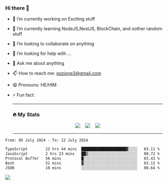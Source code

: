 ### Hi there 👋

<!--
**charlieScript/charlieScript** is a ✨ _special_ ✨ repository because its `README.md` (this file) appears on your GitHub profile.

Here are some ideas to get you started: -->

- 🔭 I’m currently working on Exciting stuff
- 🌱 I’m currently learning NodeJS,NestJS, BlockChain, and oother random stuff
- 👯 I’m looking to collaborate on anything
- 🤔 I’m looking for help with ...
- 💬 Ask me about anything
- 📫 How to reach me: gozione3@gmail.com
- 😄 Pronouns: HE/HIM
- ⚡ Fun fact:


  ---

  ### :fire: My Stats

  <div id="stats" align="center">
  <img src="http://github-readme-streak-stats.herokuapp.com?user=charlieScript&theme=dark&date_format=M%20j%5B%2C%20Y%5D" />&nbsp;&nbsp;&nbsp;
  <img src="https://github-readme-stats.vercel.app/api/top-langs/?username=charlieScript&layout=compact&theme=vision-friendly-dark"/>&nbsp;&nbsp;&nbsp;
  <img src="https://github-readme-stats.vercel.app/api?username=charlieScript&show_icons=true&theme=radical"/>
  </div>

  ---



<!--START_SECTION:waka-->

```txt
From: 05 July 2024 - To: 12 July 2024

TypeScript        22 hrs 44 mins  ████████████████████▓░░░░   83.11 %
JavaScript        2 hrs 23 mins   ██▒░░░░░░░░░░░░░░░░░░░░░░   08.72 %
Protocol Buffer   56 mins         █░░░░░░░░░░░░░░░░░░░░░░░░   03.43 %
Bash              51 mins         ▓░░░░░░░░░░░░░░░░░░░░░░░░   03.12 %
JSON              10 mins         ░░░░░░░░░░░░░░░░░░░░░░░░░   00.64 %
```

<!--END_SECTION:waka-->
![](https://komarev.com/ghpvc/?username=charlieScript)
